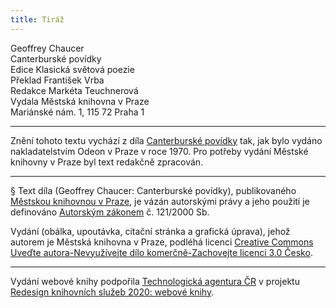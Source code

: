 ```yaml
---
title: Tiráž
---
```


Geoffrey Chaucer    
Canterburské povídky  
Edice Klasická světová poezie  
Překlad František Vrba  
Redakce Markéta Teuchnerová  
Vydala Městská knihovna v Praze  
Mariánské nám. 1, 115 72 Praha 1  
[^1]: Láska vítězí nade vším. _Pozn. překl._  
[^2]: Je otázka, kterého ustanovení práva použít. Fráze, kterou půhončí nejčastěji slyšel při soudních přelíčeních. _Pozn. překl._  
[^3]: Požehnejte – častý výkřik vyjadřující překvapení nebo hrůzu a přivolávající požehnání svatých ochránců. _Pozn. překl._  
[^4]: Jed. _Pozn. překl._  
[^5]: Do tvých rukou (se odevzdáváme, Pane) – z lat. modlitby. _Pozn. překl._  
[^6]: Kdo tam? _Pozn. překl._  
[^7]: Živitelko vykupitelov – označení matky Ježíšovy. _Pozn. překl._  
[^8]: Probůh. _Pozn. překl._  
[^9]: Na počátku (bylo slovo). Úvodní věta biblického evangelia sv. Jana. _Pozn. překl._  
[^10]: Žena je mužova zkáza. Chaucer ve svém smyslu pro humor nechá Kokrháče překládat tento výrok právě opačně. _Pozn. překl._  
[^11]: Kořen všeho zla je chtíč. _Pozn. překl._  
[^12]: Mnohokrát děkuji. _Pozn. překl._  
[^13]: Jako přednášející profesor, tedy zasvěceně. _Pozn. překl._  
[^14]: Ty, který s otcem (Bohem a Duchem svátým žiješ a kraluješ jako Bůh po všechna století. Amen.). Začátek latinské žehnací formule. _Pozn. překl._  
[^15]: Bůh s tímto domem – pozdrav. _Pozn. překl._  
[^16]: Pravím vám bez pochyby. _Pozn. překl._  
[^17]: Vyneslo srdce mé (slovo dobré) – latinská slovní hříčka, začátek pětačtyřicátého biblického žalmu, současně eructare znamená „říhati“. _Pozn. překl._  
[^18]: Vyhovím, zalíbím se. Podle prvního slova biblického žalmu a křesťanského hymnu. _Pozn. překl._  
[^19]: Vysvětlování neznámého pojmu ještě méně známým. _Pozn. překl._  
[^20]: Doslov je obsažen v knižním vydání titulu, vzhledem k licenčním omezením nemohl být převzat do e-knihy. _Pozn. red._  
[^21]: V zájmu srozumitelnosti textu a současně plynulosti četby jsou vysvětlivky cizojazyčných (většinou latinských) výrazů připojeny přímo k místu použití těchto slov či úsloví. _Pozn. red._  
V MKP 2. elektronické vydání z 21. 10. 2022.

***

Znění tohoto textu vychází z díla [Canterburské povídky](https://search.mlp.cz/cz/titul/canterburske-povidky/159787/) tak, jak bylo vydáno nakladatelstvím Odeon v Praze v roce 1970. Pro potřeby vydání Městské knihovny v Praze byl text redakčně zpracován.

***

§
Text díla (Geoffrey Chaucer: Canterburské povídky), publikovaného [Městskou knihovnou v Praze](https://www.mlp.cz/cz/), je vázán autorskými právy a jeho použití je definováno [Autorským zákonem](https://www.mkcr.cz/predpisy-zakonu-709.html) č. 121/2000 Sb.


Vydání (obálka, upoutávka, citační stránka a grafická úprava), jehož autorem je Městská knihovna v Praze, podléhá licenci [Creative Commons Uveďte autora-Nevyužívejte dílo komerčně-Zachovejte licenci 3.0 Česko](https://creativecommons.org/licenses/by-nc-sa/3.0/cz/).

***

Vydání webové knihy podpořila [Technologická agentura ČR](https://www.tacr.cz/) v projektu [Redesign knihovních služeb 2020: webové knihy](https://starfos.tacr.cz/cs/project/TL04000391).